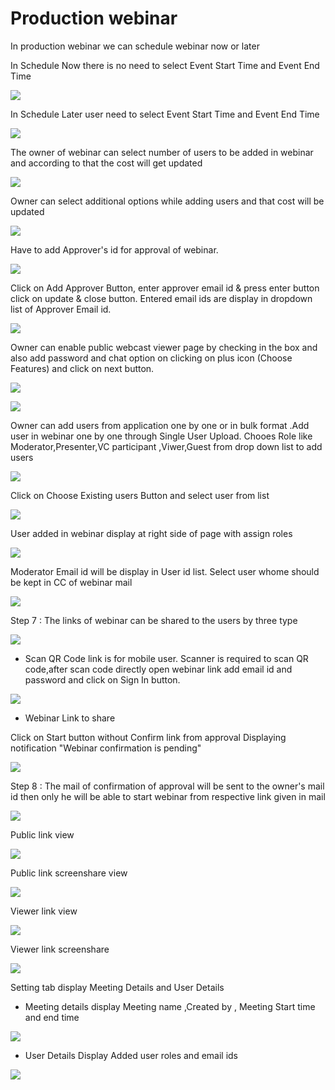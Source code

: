 # Production webinar

 In production webinar we can schedule webinar now or later

In Schedule Now there is no need to select Event Start Time and Event End Time

![](../.gitbook/assets/schedule_later.PNG)

In Schedule Later user need to select Event Start Time and Event End Time

![](../.gitbook/assets/image%20%2833%29.png)

The owner of webinar can select number of users to be added in webinar and according to that the cost will get updated

![](../.gitbook/assets/image%20%28106%29.png)

Owner can select additional options while adding users and that cost will be updated

![](../.gitbook/assets/image%20%2850%29.png)

Have to add Approver's id for approval of webinar. 

![](../.gitbook/assets/image%20%2841%29.png)

Click on Add Approver Button, enter approver email id & press enter button click on update & close button. Entered email ids are display in dropdown list of Approver Email id.

![](../.gitbook/assets/image%20%28109%29.png)

Owner can enable public webcast viewer page by checking in the box and also add password and chat option on clicking on plus icon \(Choose Features\) and click on next button.

![](../.gitbook/assets/image%20%2844%29.png)

![](../.gitbook/assets/image%20%2881%29.png)

Owner can add users from application one by one or in bulk format .Add user in webinar one by one through Single User Upload. Chooes Role like Moderator,Presenter,VC participant ,Viwer,Guest from drop down list to add users 

![](../.gitbook/assets/image%20%28102%29.png)

Click on Choose Existing users Button and select user from list 

![](../.gitbook/assets/image%20%2877%29.png)

User added in webinar display at right side of page with assign roles

![](../.gitbook/assets/image%20%2851%29.png)

 Moderator Email id will be display in User id list. Select user whome should be kept in CC of webinar mail

![](../.gitbook/assets/image%20%28108%29.png)

Step 7 : The links of webinar can be shared to the users by three type

![](../.gitbook/assets/image%20%28129%29.png)

* Scan QR Code link is for mobile user. Scanner is required to scan QR code,after scan code directly open webinar link add email id and password and click on Sign In button.

![](../.gitbook/assets/image%20%2870%29.png)

* Webinar Link to share















Click on Start button without Confirm link from approval Displaying notification "Webinar confirmation is pending"

![](../.gitbook/assets/image%20%2824%29.png)





Step 8 : The mail of confirmation of approval will be sent to the owner's mail id then only he will be able to start webinar from respective link given in mail

![](../.gitbook/assets/web_mail.png)

Public link view

![](../.gitbook/assets/public_webinar%20%281%29.png)

Public link screenshare view

![](../.gitbook/assets/public_screenshare%20%281%29.png)

Viewer link view

![](../.gitbook/assets/viwer_link%20%281%29.png)

Viewer link screenshare

![](../.gitbook/assets/viwer_link_screenshare.png)

Setting tab display Meeting Details and User Details

* Meeting details display Meeting name ,Created by , Meeting Start time and end time

![](../.gitbook/assets/image%20%2811%29.png)

* User Details Display Added user roles and email ids 

![](../.gitbook/assets/image%20%2831%29.png)

